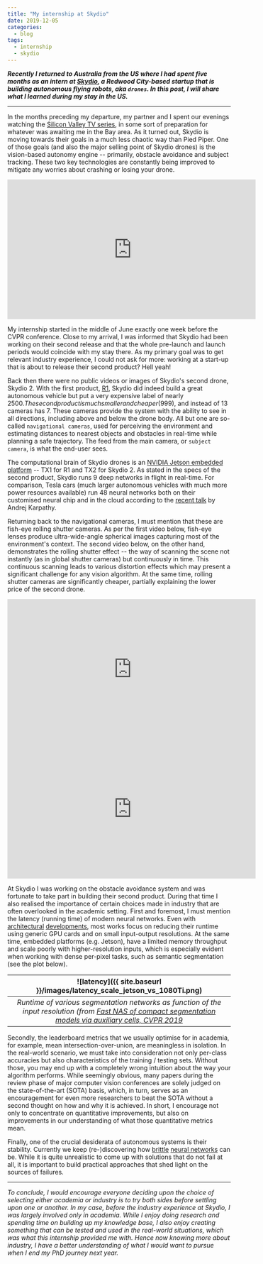 ```yaml
---
title: "My internship at Skydio"
date: 2019-12-05
categories:
  - blog
tags:
  - internship
  - skydio
---
```


***Recently I returned to Australia from the US where I had spent five months as an intern at [Skydio](https://www.skydio.com/), a Redwood City-based startup that is building autonomous flying robots, aka `drones`. In this post, I will share what I learned during my stay in the US.***

----


In the months preceding my departure, my partner and I spent our evenings watching the [Silicon Valley TV series](https://en.wikipedia.org/wiki/Silicon_Valley_(TV_series)), in some sort of preparation for whatever was awaiting me in the Bay area. As it turned out, Skydio is moving towards their goals in a much less chaotic way than Pied Piper. One of those goals (and also the major selling point of Skydio drones) is the vision-based autonomy engine -- primarily, obstacle avoidance and subject tracking. These two key technologies are constantly being improved to mitigate any worries about crashing or losing your drone.

<iframe width="560" height="315" style="display:block; margin:0 auto;text-align:center" src="https://www.youtube.com/embed/GQEFAi7JGBo" frameborder="0" allow="accelerometer; autoplay; encrypted-media; gyroscope; picture-in-picture" allowfullscreen></iframe>

My internship started in the middle of June exactly one week before the CVPR conference. Close to my arrival, I was informed that Skydio had been working on their second release and that the whole pre-launch and launch periods would coincide with my stay there. As my primary goal was to get relevant industry experience, I could not ask for more: working at a start-up that is about to release their second product? Hell yeah!

Back then there were no public videos or images of Skydio's second drone, Skydio 2. With the first product, [R1](https://www.youtube.com/watch?v=aDhHEZKeCvk), Skydio did indeed build a great autonomous vehicle but put a very expensive label of nearly 2500$. The second product is much smaller and cheaper (999$), and instead of 13 cameras has 7. These cameras provide the system with the ability to see in all directions, including above and below the drone body. All but one are so-called `navigational cameras`, used for perceiving the environment and estimating distances to nearest objects and obstacles in real-time while planning a safe trajectory. The feed from the main camera, or `subject camera`, is what the end-user sees.

The computational brain of Skydio drones is an [NVIDIA Jetson embedded platform](https://www.nvidia.com/en-au/autonomous-machines/embedded-systems/) -- TX1 for R1 and TX2 for Skydio 2. As stated in the specs of the second product, Skydio runs 9 deep networks in flight in real-time. For comparison, Tesla cars (much larger autonomous vehicles with much more power resources available) run 48 neural networks both on their customised neural chip and in the cloud according to the [recent talk](https://www.youtube.com/watch?v=oBklltKXtDE) by Andrej Karpathy.

Returning back to the navigational cameras, I must mention that these are fish-eye rolling shutter cameras. As per the first video below, fish-eye lenses produce ultra-wide-angle spherical images capturing most of the environment's context. The second video below, on the other hand, demonstrates the rolling shutter effect -- the way of scanning the scene not instantly (as in global shutter cameras) but continuously in time. This continuous scanning leads to various distortion effects which may present a significant challenge for any vision algorithm. At the same time, rolling shutter cameras are significantly cheaper, partially explaining the lower price of the second drone. 

<iframe width="560" height="315" style="display:block; margin:0 auto;text-align:center" src="https://www.youtube.com/embed/_bWPnFGuBSE" frameborder="0" allow="accelerometer; autoplay; encrypted-media; gyroscope; picture-in-picture" allowfullscreen></iframe>


<iframe width="560" height="315" style="display:block; margin:0 auto;text-align:center" src="https://www.youtube.com/embed/dNVtMmLlnoE?start=173&end=178" frameborder="0" allow="accelerometer; autoplay; encrypted-media; gyroscope; picture-in-picture" allowfullscreen></iframe>

At Skydio I was working on the obstacle avoidance system and was fortunate to take part in building their second product. During that time I also realised the importance of certain choices made in industry that are often overlooked in the academic setting. First and foremost, I must mention the latency (running time) of modern neural networks. Even with [architectural](https://arxiv.org/abs/1807.11164) [developments](https://arxiv.org/abs/1905.02244), most works focus on reducing their runtime using generic GPU cards and on small input-output resolutions. At the same time, embedded platforms (e.g. Jetson), have a limited memory throughput and scale poorly with higher-resolution inputs, which is especially evident when working with dense per-pixel tasks, such as semantic segmentation (see the plot below).

| ![latency]({{ site.baseurl }}/images/latency_scale_jetson_vs_1080Ti.png) | 
|:--:| 
| *Runtime of various segmentation networks as function of the input resolution (from [Fast NAS of compact segmentation models via auxiliary cells, CVPR 2019](https://arxiv.org/abs/1810.10804)* |

Secondly, the leaderboard metrics that we usually optimise for in academia, for example, mean intersection-over-union, are meaningless in isolation. In the real-world scenario, we must take into consideration not only per-class accuracies but also characteristics of the training / testing sets. Without those, you may end up with a completely wrong intuition about the way your algorithm performs. While seemingly obvious, many papers during the review phase of major computer vision conferences are solely judged on the state-of-the-art (SOTA) basis, which, in turn, serves as an encouragement for even more researchers to beat the SOTA without a second thought on how and why it is achieved. In short, I encourage not only to concentrate on quantitative improvements, but also on improvements in our understanding of what those quantitative metrics mean.

Finally, one of the crucial desiderata of autonomous systems is their stability. Currently we keep (re-)discovering how [brittle](https://www.theverge.com/2019/11/6/20951385/uber-self-driving-crash-death-reason-ntsb-dcouments) [neural networks](https://openai.com/blog/adversarial-example-research/) can be. While it is quite unrealistic to come up with solutions that do not fail at all, it is important to build practical approaches that shed light on the sources of failures.

---

*To conclude, I would encourage everyone deciding upon the choice of selecting either academia or industry is to try both sides before settling upon one or another. In my case, before the industry experience at Skydio, I was largely involved only in academia. While I enjoy doing research and spending time on building up my knowledge base, I also enjoy creating something that can be tested and used in the real-world situations, which was what this internship provided me with. Hence now knowing more about industry, I have a better understanding of what I would want to pursue when I end my PhD journey next year.*